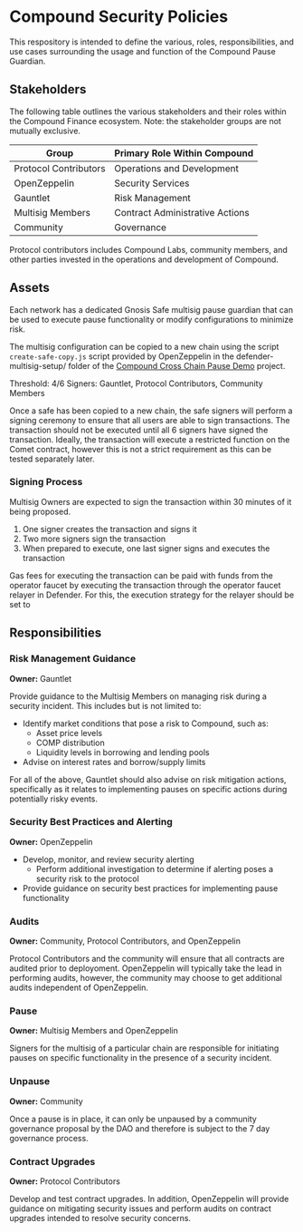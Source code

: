 # Compound Security Policies

This respository is intended to define the various, roles, responsibilities, and use cases surrounding the usage and function of the Compound Pause Guardian.

## Stakeholders

The following table outlines the various stakeholders and their roles within the Compound Finance ecosystem. Note: the stakeholder groups are not mutually exclusive.

| Group                    | Primary Role Within Compound    |
| ------------------------ | ------------------------------- |
| Protocol Contributors    | Operations and Development      |
| OpenZeppelin             | Security Services               |
| Gauntlet                 | Risk Management                 |
| Multisig Members         | Contract Administrative Actions |
| Community                | Governance                      |

Protocol contributors includes Compound Labs, community members, and other parties invested in the operations and development of Compound.

## Assets

Each network has a dedicated Gnosis Safe multisig pause guardian that can be used to execute pause functionality or modify configurations to minimize risk.

The multisig configuration can be copied to a new chain using the script ```create-safe-copy.js``` script provided by OpenZeppelin in the defender-multisig-setup/ folder of the [Compound Cross Chain Pause Demo](https://github.com/OpenZeppelin/compound-cross-chain-pause-demo/tree/main/defender-multisig-setup) project.

Threshold: 4/6
Signers: Gauntlet, Protocol Contributors, Community Members

Once a safe has been copied to a new chain, the safe signers will perform a signing ceremony to ensure that all users are able to sign transactions. The transaction should not be executed until all 6 signers have signed the transaction. Ideally, the transaction will execute a restricted function on the Comet contract, however this is not a strict requirement as this can be tested separately later.

### Signing Process

Multisig Owners are expected to sign the transaction within 30 minutes of it being proposed.

 1. One signer creates the transaction and signs it
 2. Two more signers sign the transaction
 3. When prepared to execute, one last signer signs and executes the transaction

Gas fees for executing the transaction can be paid with funds from the operator faucet by executing the transaction through the operator faucet relayer in Defender. For this, the execution strategy for the relayer should be set to 

## Responsibilities

### Risk Management Guidance

**Owner:** Gauntlet

Provide guidance to the Multisig Members on managing risk during a security incident. This includes but is not limited to:
 - Identify market conditions that pose a risk to Compound, such as:
    - Asset price levels
    - COMP distribution
    - Liquidity levels in borrowing and lending pools
 - Advise on interest rates and borrow/supply limits

For all of the above, Gauntlet should also advise on risk mitigation actions, specifically as it relates to implementing pauses on specific actions during potentially risky events.

### Security Best Practices and Alerting

**Owner:** OpenZeppelin

 - Develop, monitor, and review security alerting
    - Perform additional investigation to determine if alerting poses a security risk to the protocol 
 - Provide guidance on security best practices for implementing pause functionality

### Audits

**Owner:** Community, Protocol Contributors, and OpenZeppelin

Protocol Contributors and the community will ensure that all contracts are audited prior to deployoment. OpenZeppelin will typically take the lead in performing audits, however, the community may choose to get additional audits independent of OpenZeppelin.

### Pause

**Owner:** Multisig Members and OpenZeppelin

Signers for the multisig of a particular chain are responsible for initiating pauses on specific functionality in the presence of a security incident.

### Unpause

**Owner:** Community

Once a pause is in place, it can only be unpaused by a community governance proposal by the DAO and therefore is subject to the 7 day governance process.

### Contract Upgrades

**Owner:** Protocol Contributors

Develop and test contract upgrades. In addition, OpenZeppelin will provide guidance on mitigating security issues and perform audits on contract upgrades intended to resolve security concerns.

